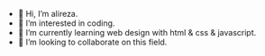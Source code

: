 - 👋 Hi, I’m alireza.
- 👀 I’m interested in coding.
- 🌱 I’m currently learning web design with html & css & javascript.
- 💞️ I’m looking to collaborate on this field.
<!-- - 📫 How to reach me  -->

<!---
alireza3831/alireza3831 is a ✨ special ✨ repository because its `README.md` (this file) appears on your GitHub profile.
You can click the Preview link to take a look at your changes.
--->
